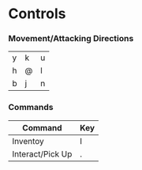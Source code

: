 # Controls

### Movement/Attacking Directions
| | | |
|-|-|-|
| y | k | u |
| h | @ | l |
| b | j | n |

### Commands
| Command          | Key   |
|------------------|-------|
| Inventoy         | I     |
| Interact/Pick Up | .     |
